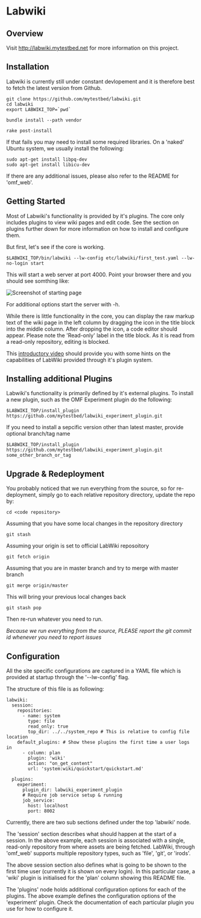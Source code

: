 # Labwiki

## Overview

Visit http://labwiki.mytestbed.net for more information on this project.

## Installation

Labwiki is currently still under constant devlopement and it is therefore best to fetch the latest version from Github.

    git clone https://github.com/mytestbed/labwiki.git
    cd labwiki
    export LABWIKI_TOP=`pwd`

    bundle install --path vendor

    rake post-install

If that fails you may need to install some required libraries. On a 'naked' Ubuntu system, we usually install the following:

    sudo apt-get install libpq-dev
    sudo apt-get install libicu-dev

If there are any additional issues, please also refer to the README for 'omf_web'.

## Getting Started

Most of Labwiki's functionality is provided by it's plugins. The core only includes plugins to view wiki pages
and edit code. See the section on plugins further down for more information on how to install and configure them.

But first, let's see if the core is working.

    $LABWIKI_TOP/bin/labwiki --lw-config etc/labwiki/first_test.yaml --lw-no-login start

This will start a web server at port 4000. Point your browser there and you should see somthing like:

![Screenshot of starting page](https://raw.github.com/mytestbed/labwiki/master/doc/screenshot.png "Screenshot")

For additional options start the server with -h.

While there is little functionality in the core, you can display the raw markup text of the wiki page in the left column
by dragging the icon in the title block into the middle column. After dropping the icon, a code editor should appear. Please
note the 'Read-only' label in the title block. As it is read from a read-only repository, editing is blocked.

This [introductory video](http://labwiki.mytestbed.net) should provide you with some hints on the capabilities
of LabWiki provided through it's plugin system.

## Installing additional Plugins

Labwiki's functionality is primarily defined by it's external plugins. To install a new plugin, such as the OMF Experiment plugin do the
following:

    $LABWIKI_TOP/install_plugin https://github.com/mytestbed/labwiki_experiment_plugin.git

If you need to install a sepcific version other than latest master, provide optional branch/tag name

    $LABWIKI_TOP/install_plugin https://github.com/mytestbed/labwiki_experiment_plugin.git some_other_branch_or_tag

## Upgrade & Redeployment

You probably noticed that we run everything from the source, so for re-deployment, simply go to each relative repository directory, update the repo by:

    cd <code repository>

Assuming that you have some local changes in the repository directory

    git stash

Assuming your origin is set to official LabWiki reposoitory

    git fetch origin

Assuming that you are in master branch and try to merge with master branch

    git merge origin/master

This will bring your previous local changes back

    git stash pop

Then re-run whatever you need to run.

_Because we run everything from the source, PLEASE report the git commit id whenever you need to report issues_

## Configuration

All the site specific configurations are captured in a YAML file which is provided at startup through
the '--lw-config' flag.

The structure of this file is as following:

    labwiki:
      session:
        repositories:
          - name: system
            type: file
            read_only: true
            top_dir: ../../system_repo # This is relative to config file location
        default_plugins: # Show these plugins the first time a user logs in
          - column: plan
            plugin: 'wiki'
            action: "on_get_content"
            url: 'system:wiki/quickstart/quickstart.md'

      plugins:
        experiment:
          plugin_dir: labwiki_experiment_plugin
          # Require job service setup & running
          job_service:
            host: localhost
            port: 8002


Currently, there are two sub sections defined under the top 'labwiki' node.

The 'session' section describes what should happen at the start of a session. In the above example, each
session is associated with a single, read-only repository from where assets are being fetched. LabWiki, through
'omf_web' supports multiple repository types, such as 'file', 'git', or 'irods'.

The above session section also defines what is going to be shown to the first time user (currently
it is shown on every login). In this particular case, a 'wiki' plugin is initialised for the 'plan' column showing
this README file.

The 'plugins' node holds additional configuration options for each of the plugins. The above
example defines the configuration options of the 'experiment' plugin. Check the documentation of each particular plugin
you use for how to configure it.
